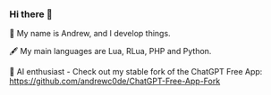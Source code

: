 ### Hi there 👋

🧑 My name is Andrew, and I develop things.

🖋️ My main languages are Lua, RLua, PHP and Python. 

🤖 AI enthusiast - Check out my stable fork of the ChatGPT Free App: https://github.com/andrewc0de/ChatGPT-Free-App-Fork
